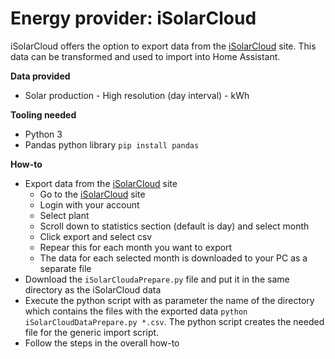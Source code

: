 # Energy provider: iSolarCloud

iSolarCloud offers the option to export data from the [iSolarCloud](https://www.isolarcloud.com/) site. This data can be transformed and used to import into Home Assistant.

**Data provided**
- Solar production - High resolution (day interval) - kWh

**Tooling needed**
- Python 3
- Pandas python library ```pip install pandas```


**How-to**
- Export data from the [iSolarCloud](https://www.isolarcloud.com/) site
  - Go to the [iSolarCloud](https://www.isolarcloud.com/) site
  - Login with your account
  - Select plant
  - Scroll down to statistics section (default is day) and select month
  - Click export and select csv
  - Repear this for each month you want to export
  - The data for each selected month is downloaded to your PC as a separate file
- Download the ```iSolarCloudaPrepare.py``` file and put it in the same directory as the iSolarCloud data
- Execute the python script with as parameter the name of the directory which contains the files with the exported data ```python iSolarCloudDataPrepare.py *.csv```. The python script creates the needed file for the generic import script.
- Follow the steps in the overall how-to